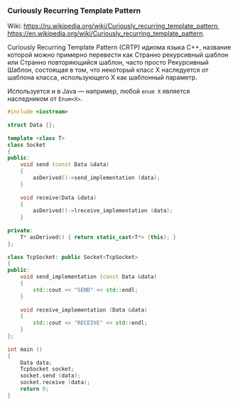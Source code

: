 ### Curiously Recurring Template Pattern

Wiki: https://ru.wikipedia.org/wiki/Curiously_recurring_template_pattern, https://en.wikipedia.org/wiki/Curiously_recurring_template_pattern.

Curiously Recurring Template Pattern (CRTP) идиома языка C++, название которой можно примерно перевести как Странно рекурсивный шаблон или Странно повторяющийся шаблон, часто просто Рекурсивный Шаблон, состоящая в том, что некоторый класс X наследуется от шаблона класса, использующего X как шаблонный параметр.

Используется и в Java — например, любой `enum X` является наследником от `Enum<X>`.

```c++
#include <iostream>
 
struct Data {};
 
template <class T>
class Socket
{
public:
    void send (const Data &data)
    {
        asDerived()->send_implementation (data);
    }
 
    void receive(Data &data)
    {
        asDerived()->lreceive_implementation (data);
    }    
 
private:
    T* asDerived() { return static_cast<T*> (this); }
};
 
class TcpSocket: public Socket<TcpSocket>
{
public:
    void send_implementation (const Data &data)
    {
        std::cout << "SEND" << std::endl;
    }
 
    void receive_implementation (Data &data)
    {
        std::cout << "RECEIVE" << std::endl;
    }
};
 
int main ()
{
    Data data;
    TcpSocket socket;
    socket.send (data);
    socket.receive (data);
    return 0;
}
```